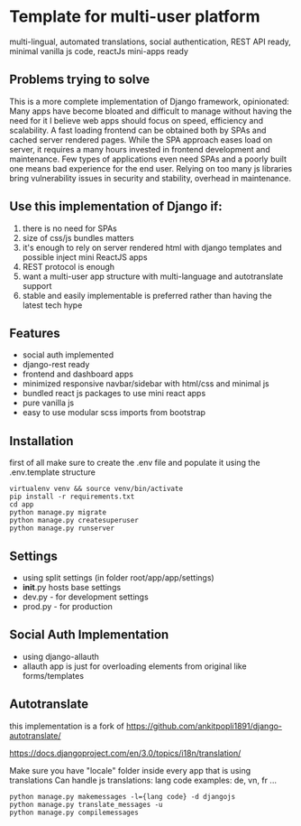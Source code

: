 # Template for multi-user platform
multi-lingual, automated translations, social authentication, REST API ready, minimal vanilla js code, reactJs mini-apps ready

## Problems trying to solve
This is a more complete implementation of Django framework, opinionated:
Many apps have become bloated and difficult to manage without having the need for it
I believe web apps should focus on speed, efficiency and scalability. 
A fast loading frontend can be obtained both by SPAs and cached server rendered pages. 
While the SPA approach eases load on server, it requires a many hours invested in frontend development and maintenance.
Few types of applications even need SPAs and a poorly built one means bad experience for the end user.
Relying on too many js libraries bring vulnerability issues in security and stability, overhead in maintenance.

## Use this implementation of Django if:
1. there is no need for SPAs
2. size of css/js bundles matters
3. it's enough to rely on server rendered html with django templates and possible inject mini ReactJS apps
4. REST protocol is enough
5. want a multi-user app structure with multi-language and autotranslate support
6. stable and easily implementable is preferred rather than having the latest tech hype

## Features
- social auth implemented
- django-rest ready
- frontend and dashboard apps
- minimized responsive navbar/sidebar with html/css and minimal js
- bundled react js packages to use mini react apps
- pure vanilla js
- easy to use modular scss imports from bootstrap

## Installation
first of all make sure to create the .env file and populate it using the .env.template structure
```
virtualenv venv && source venv/bin/activate
pip install -r requirements.txt
cd app
python manage.py migrate
python manage.py createsuperuser
python manage.py runserver
```

## Settings
- using split settings (in folder root/app/app/settings)
- __init__.py hosts base settings
- dev.py - for development settings
- prod.py - for production 

## Social Auth Implementation
- using django-allauth
- allauth app is just for overloading elements from original like forms/templates

## Autotranslate
this implementation is a fork of https://github.com/ankitpopli1891/django-autotranslate/

https://docs.djangoproject.com/en/3.0/topics/i18n/translation/

Make sure you have "locale" folder inside every app that is using translations
Can handle js translations: 
lang code examples: de, vn, fr ...
```
python manage.py makemessages -l={lang code} -d djangojs
python manage.py translate_messages -u
python manage.py compilemessages
```
